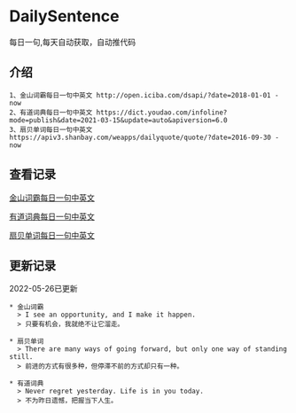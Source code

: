 # DailySentence

每日一句,每天自动获取，自动推代码

## 介绍

```
1、金山词霸每日一句中英文 http://open.iciba.com/dsapi/?date=2018-01-01 - now
2、有道词典每日一句中英文 https://dict.youdao.com/infoline?mode=publish&date=2021-03-15&update=auto&apiversion=6.0
3、扇贝单词每日一句中英文 https://apiv3.shanbay.com/weapps/dailyquote/quote/?date=2016-09-30 - now
```

## 查看记录

[金山词霸每日一句中英文](./data/iciba/)

[有道词典每日一句中英文](./data/youdao/)

[扇贝单词每日一句中英文](./data/shanbay/)

## 更新记录
2022-05-26已更新 
```
* 金山词霸
  > I see an opportunity, and I make it happen.
  > 只要有机会，我就绝不让它溜走。

* 扇贝单词
  > There are many ways of going forward, but only one way of standing still.
  > 前进的方式有很多种，但停滞不前的方式却只有一种。

* 有道词典
  > Never regret yesterday. Life is in you today.
  > 不为昨日遗憾，把握当下人生。

```
